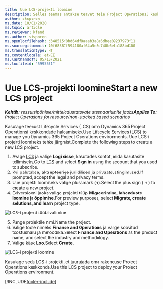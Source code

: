 ```yaml
---
title: Uue LCS-projekti loomine
description: Selles teemas antakse teavet teie Project Operationsi keskkonna jaoks LCS-is uue projekti loomise kohta.
author: stsporen
ms.date: 10/01/2020
ms.topic: article
ms.reviewer: kfend
ms.author: stsporen
ms.openlocfilehash: d348515f8bd64df8aaab3a8a6dbee09237973f11
ms.sourcegitcommit: 40f68387f594180af64a5e5c748b6efa188bd300
ms.translationtype: HT
ms.contentlocale: et-EE
ms.lasthandoff: 05/10/2021
ms.locfileid: "5995571"
---
```

# <a name="start-a-new-lcs-project"></a><span data-ttu-id="f5aa5-103">Uue LCS-projekti loomine</span><span class="sxs-lookup"><span data-stu-id="f5aa5-103">Start a new LCS project</span></span>

<span data-ttu-id="f5aa5-104">_**Kehtib:** ressursipõhiste/mitteladustatavate stsenaariumite jaoks_</span><span class="sxs-lookup"><span data-stu-id="f5aa5-104">_**Applies To:** Project Operations for resource/non-stocked based scenarios_</span></span>

<span data-ttu-id="f5aa5-105">Kasutage teenust Lifecycle Services (LCS) oma Dynamics 365 Project Operationsi keskkondade haldamiseks.</span><span class="sxs-lookup"><span data-stu-id="f5aa5-105">Use Lifecycle Services (LCS) to manage you Dynamics 365 Project Operations environments.</span></span> <span data-ttu-id="f5aa5-106">Uue LCS-i projekti loomiseks tehke järgmist.</span><span class="sxs-lookup"><span data-stu-id="f5aa5-106">Complete the following steps to create a new LCS project.</span></span>

1. <span data-ttu-id="f5aa5-107">Avage [LCS](https://lcs.dynamics.com/Logon/Index) ja valige **Logi sisse**, kasutades kontot, mida kasutasite tellimiseks.</span><span class="sxs-lookup"><span data-stu-id="f5aa5-107">Go to [LCS](https://lcs.dynamics.com/Logon/Index) and select **Sign in** using the account that you used to subscribe.</span></span>
2. <span data-ttu-id="f5aa5-108">Kui palutakse, aktsepteerige juriidilised ja privaatsustingimused.</span><span class="sxs-lookup"><span data-stu-id="f5aa5-108">If prompted, accept the legal and privacy terms.</span></span>
3. <span data-ttu-id="f5aa5-109">Uue projekti loomiseks valige plussmärk (**+**).</span><span class="sxs-lookup"><span data-stu-id="f5aa5-109">Select the plus sign ( **+** ) to create a new project.</span></span>
4. <span data-ttu-id="f5aa5-110">Eelversiooni jaoks valige projekti tüüp **Migreerimine, lahenduste loomine ja õppimine**.</span><span class="sxs-lookup"><span data-stu-id="f5aa5-110">For preview purposes, select **Migrate, create solutions, and learn** project type.</span></span>

  ![LCS-i projekti tüübi valimine](./media/create-lcs-1.png)

5. <span data-ttu-id="f5aa5-112">Pange projektile nimi.</span><span class="sxs-lookup"><span data-stu-id="f5aa5-112">Name the project.</span></span> 
6. <span data-ttu-id="f5aa5-113">Valige toote nimeks **Finance and Operations** ja valige soovitud tööstusharu ja metoodika.</span><span class="sxs-lookup"><span data-stu-id="f5aa5-113">Select **Finance and Operations** as the product name, and select the industry and methodology.</span></span> 
7. <span data-ttu-id="f5aa5-114">Valige käsk **Loo**.</span><span class="sxs-lookup"><span data-stu-id="f5aa5-114">Select **Create**.</span></span>

![LCS-i projekti loomine](./media/create-lcs-2.png)

<span data-ttu-id="f5aa5-116">Kasutage seda LCS-i projekti, et juurutada oma rakenduse Project Operations keskkonda.</span><span class="sxs-lookup"><span data-stu-id="f5aa5-116">Use this LCS project to deploy your Project Operations environment.</span></span>



[!INCLUDE[footer-include](../includes/footer-banner.md)]